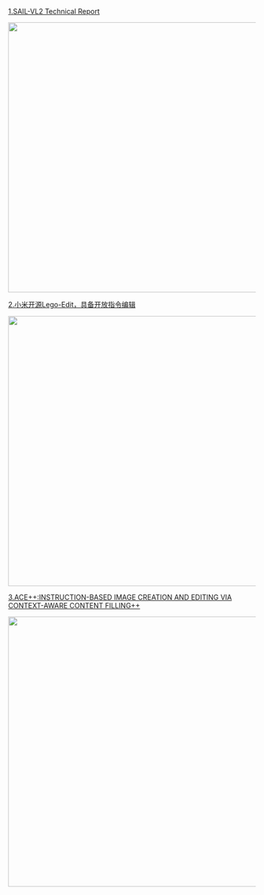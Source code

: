 [1.SAIL-VL2 Technical Report](https://arxiv.org/abs/2509.14033)
<div align=center>
<img src="https://github.com/user-attachments/assets/c4834466-eaa8-4306-9b87-beae12549cc6" width="700" height="550"> 
</div>


[2.小米开源Lego-Edit，具备开放指令编辑](https://mp.weixin.qq.com/s/5xPlan9NYoDEI_7_NKQEZA)
<div align=center>
<img src="https://github.com/user-attachments/assets/865783d0-3f84-48ff-bb34-4132e4355f70" width="700" height="550"> 
</div>



[3.ACE++:INSTRUCTION-BASED IMAGE CREATION AND EDITING VIA CONTEXT-AWARE CONTENT FILLING++](https://github.com/ali-vilab/ACE_plus)
<div align=center>
<img src="https://github.com/user-attachments/assets/4cb5cb3d-df08-4bc9-8c79-3c3d853ccc0d" width="700" height="550"> 
</div>
